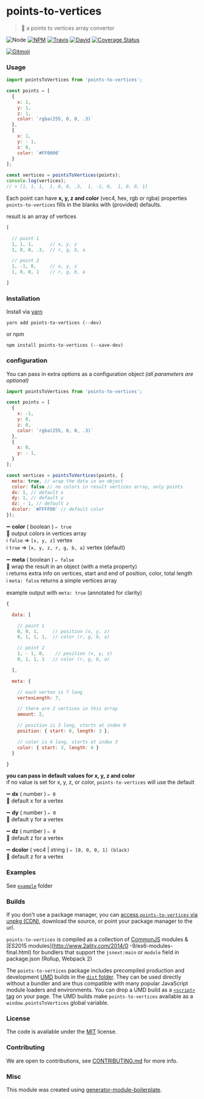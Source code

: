 # points-to-vertices

> :white_square_button: a points to vertices array convertor

![Node](https://img.shields.io/node/v/points-to-vertices.svg?style=flat-square)
[![NPM](https://img.shields.io/npm/v/points-to-vertices.svg?style=flat-square)](https://www.npmjs.com/package/points-to-vertices)
[![Travis](https://img.shields.io/travis/duivvv/points-to-vertices/master.svg?style=flat-square)](https://travis-ci.org/duivvv/points-to-vertices)
[![David](https://img.shields.io/david/duivvv/points-to-vertices.svg?style=flat-square)](https://david-dm.org/duivvv/points-to-vertices)
[![Coverage Status](https://img.shields.io/coveralls/duivvv/points-to-vertices.svg?style=flat-square)](https://coveralls.io/github/duivvv/points-to-vertices)

[![Gitmoji](https://img.shields.io/badge/gitmoji-%20😜%20😍-FFDD67.svg?style=flat-square)](https://gitmoji.carloscuesta.me/)

### Usage

```js
import pointsToVertices from 'points-to-vertices';

const points = [
  {
    x: 1,
    y: 1,
    z: 1,
    color: `rgba(255, 0, 0, .3)`
  },
  {
    x: 1,
    y: - 1,
    z: 0,
    color: `#FF0000`
  }
];

const vertices = pointsToVertices(points);
console.log(vertices);
// > [1, 1, 1,  1, 0, 0, .3,  1, -1, 0,  1, 0, 0, 1]

```

Each point can have **x, y, z and color** (vec4, hex, rgb or rgba) properties
<br/>`points-to-vertices` fills in the blanks with (provided) defaults.

result is an array of vertices

```js
[

  // point 1
  1, 1, 1,      // x, y, z
  1, 0, 0, .3,  // r, g, b, a

  // point 2
  1, -1, 0,     // x, y, z
  1, 0, 0, 1    // r, g, b, a

]
```

### Installation

Install via [yarn](https://github.com/yarnpkg/yarn)

	yarn add points-to-vertices (--dev)

or npm

	npm install points-to-vertices (--save-dev)


### configuration

You can pass in extra options as a configuration object *(all parameters are optional)*

```js
import pointsToVertices from 'points-to-vertices';

const points = [
  {
    x: -1,
    y: 0,
    z: 0,
    color: `rgba(255, 0, 0, .3)`
  },
  {
    x: 0,
    y: - 1,
  }
];

const vertices = pointsToVertices(points, {
  meta: true, // wrap the data in an object
  color: false // no colors in result vertices array, only points
  dx: 1, // default x
  dy: 1, // default y
  dz: - 1, // default z
  dcolor: `#FFFF00` // default color
});

```

➖ **color** ( boolean ) ` ✏️ true `
<br/> 📝 output colors in vertices array
<br/> ℹ️ `false` => `[x, y, z]` vertex
<br/> ℹ️ `true` =>  `[x, y, z, r, g, b, a]` vertex (default)

➖ **meta** ( boolean ) ` ✏️ false `
<br/> 📝 wrap the result in an object (with a meta property)
<br/> ℹ️ returns extra info on vertices, start and end of position, color, total length
<br/> ℹ️ `meta: false` returns a simple vertices array

example output with `meta: true` (annotated for clarity)

```js
{

  data: [

  	// point 1
  	0, 0, 1,     // position (x, y, z)
  	0, 1, 1, 1,  // color (r, g, b, a)

  	// point 2
  	1, - 1, 0,    // position (x, y, z)
  	0, 1, 1, 1   // color (r, g, b, a)

  ],

  meta: {

   	// each vertex is 7 long
   	vertexLength: 7,

    // there are 2 vertices in this array
   	amount: 2,

   	// position is 3 long, starts at index 0
    position: { start: 0, length: 3 },

    // color is 4 long, starts at index 3
    color: { start: 3, length: 4 }
  }

}
```

**you can pass in default values for x, y, z and color**
<br/> if no value is set for x, y, z, or color, `points-to-vertices` will use the default

➖ **dx** ( number ) ` ✏️ 0 `
<br/> 📝 default x for a vertex

➖ **dy** ( number ) ` ✏️ 0 `
<br/> 📝 default y for a vertex

➖ **dz** ( number ) ` ✏️ 0 `
<br/> 📝 default z for a vertex

➖ **dcolor** ( vec4 | string ) ` ✏️ [0, 0, 0, 1] (black) `
<br/> 📝 default z for a vertex

### Examples

See [`example`](example/script.js) folder

### Builds

If you don't use a package manager, you can [access `points-to-vertices` via unpkg (CDN)](https://unpkg.com/points-to-vertices/), download the source, or point your package manager to the url.

`points-to-vertices` is compiled as a collection of [CommonJS](http://webpack.github.io/docs/commonjs.html) modules & [ES2015 modules](http://www.2ality.com/2014/0
  -9/es6-modules-final.html) for bundlers that support the `jsnext:main` or `module` field in package.json (Rollup, Webpack 2)

The `points-to-vertices` package includes precompiled production and development [UMD](https://github.com/umdjs/umd) builds in the [`dist` folder](https://unpkg.com/points-to-vertices/dist/). They can be used directly without a bundler and are thus compatible with many popular JavaScript module loaders and environments. You can drop a UMD build as a [`<script>` tag](https://unpkg.com/points-to-vertices) on your page. The UMD builds make `points-to-vertices` available as a `window.pointsToVertices` global variable.

### License

The code is available under the [MIT](LICENSE) license.

### Contributing

We are open to contributions, see [CONTRIBUTING.md](CONTRIBUTING.md) for more info.

### Misc

This module was created using [generator-module-boilerplate](https://github.com/duivvv/generator-module-boilerplate).
